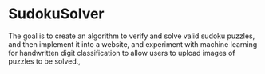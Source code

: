 # SudokuSolver
The goal is to create an algorithm to verify and solve valid sudoku puzzles, and then implement it into a website, and experiment with machine learning for handwritten digit classification to allow users to upload images of puzzles to be solved.,
